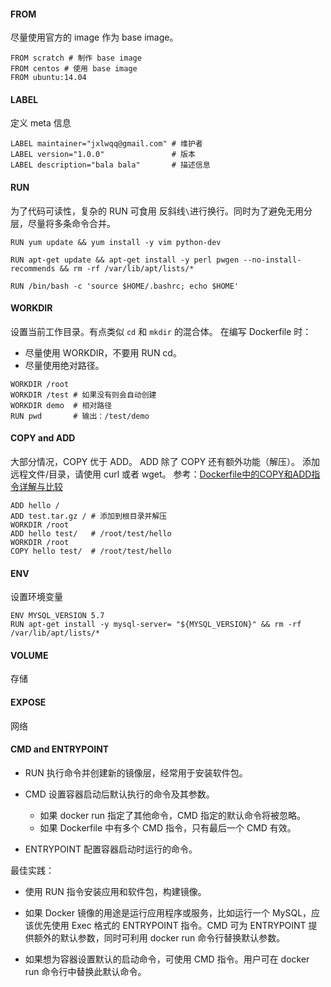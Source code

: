 #### FROM
尽量使用官方的 image 作为 base image。 
```
FROM scratch # 制作 base image
FROM centos # 使用 base image
FROM ubuntu:14.04
```

#### LABEL

定义 meta 信息
```
LABEL maintainer="jxlwqq@gmail.com" # 维护者
LABEL version="1.0.0"               # 版本
LABEL description="bala bala"       # 描述信息
```

#### RUN

为了代码可读性，复杂的 RUN 可食用 反斜线`\`进行换行。同时为了避免无用分层，尽量将多条命令合并。
```
RUN yum update && yum install -y vim python-dev
```
```
RUN apt-get update && apt-get install -y perl pwgen --no-install-recommends && rm -rf /var/lib/apt/lists/*
```
```
RUN /bin/bash -c 'source $HOME/.bashrc; echo $HOME'
```

#### WORKDIR

设置当前工作目录。有点类似 `cd` 和 `mkdir` 的混合体。
在编写 Dockerfile 时：
* 尽量使用 WORKDIR，不要用 RUN cd。
* 尽量使用绝对路径。

```
WORKDIR /root 
WORKDIR /test # 如果没有则会自动创建
WORKDIR demo  # 相对路径
RUN pwd       # 输出：/test/demo
```
#### COPY and ADD
大部分情况，COPY 优于 ADD。
ADD 除了 COPY 还有额外功能（解压）。
添加远程文件/目录，请使用 curl 或者 wget。
参考：[Dockerfile中的COPY和ADD指令详解与比较](https://blog.csdn.net/taiyangdao/article/details/73222601)
```
ADD hello /
ADD test.tar.gz / # 添加到根目录并解压
WORKDIR /root
ADD hello test/   # /root/test/hello
WORKDIR /root
COPY hello test/  # /root/test/hello
```

#### ENV
设置环境变量
```
ENV MYSQL_VERSION 5.7
RUN apt-get install -y mysql-server= "${MYSQL_VERSION}" && rm -rf /var/lib/apt/lists/*
```

#### VOLUME

存储

#### EXPOSE

网络

#### CMD and ENTRYPOINT

* RUN 执行命令并创建新的镜像层，经常用于安装软件包。

* CMD 设置容器启动后默认执行的命令及其参数。
    * 如果 docker run 指定了其他命令，CMD 指定的默认命令将被忽略。
    * 如果 Dockerfile 中有多个 CMD 指令，只有最后一个 CMD 有效。

* ENTRYPOINT 配置容器启动时运行的命令。

最佳实践：

* 使用 RUN 指令安装应用和软件包，构建镜像。

* 如果 Docker 镜像的用途是运行应用程序或服务，比如运行一个 MySQL，应该优先使用 Exec 格式的 ENTRYPOINT 指令。CMD 可为 ENTRYPOINT 提供额外的默认参数，同时可利用 docker run 命令行替换默认参数。

* 如果想为容器设置默认的启动命令，可使用 CMD 指令。用户可在 docker run 命令行中替换此默认命令。